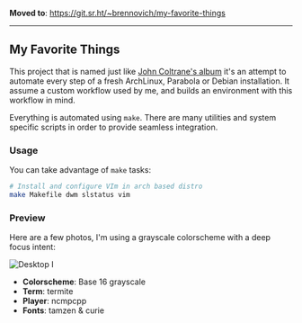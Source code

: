 **Moved to**: https://git.sr.ht/~brennovich/my-favorite-things

---------------------------------------

## My Favorite Things

This project that is named just like [John Coltrane's album](https://en.wikipedia.org/wiki/My_Favorite_Things_(album)) it's an attempt to automate every step of a fresh ArchLinux, Parabola or Debian installation. It assume a custom workflow used by me, and builds an environment with this workflow in mind.

Everything is automated using `make`. There are many utilities and system specific scripts in order to provide seamless integration.

### Usage

You can take advantage of `make` tasks:

```sh
# Install and configure VIm in arch based distro
make Makefile dwm slstatus vim
```

### Preview

Here are a few photos, I'm using a grayscale colorscheme with a deep focus intent:

![Desktop I](https://user-images.githubusercontent.com/379894/45260641-03e2f400-b3c3-11e8-9811-040c1e0b3c32.png)

- **Colorscheme**: Base 16 grayscale
- **Term**: termite
- **Player**: ncmpcpp
- **Fonts**: tamzen & curie
